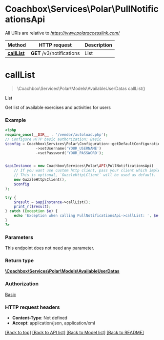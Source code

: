 # Coachbox\Services\Polar\PullNotificationsApi

All URIs are relative to *https://www.polaraccesslink.com/*

Method | HTTP request | Description
------------- | ------------- | -------------
[**callList**](PullNotificationsApi.md#callList) | **GET** /v3/notifications | List

# **callList**
> \Coachbox\Services\Polar\Models\AvailableUserDatas callList()

List

Get list of available exercises and activities for users

### Example
```php
<?php
require_once(__DIR__ . '/vendor/autoload.php');
// Configure HTTP basic authorization: Basic
$config = Coachbox\Services\Polar\Configuration::getDefaultConfiguration()
              ->setUsername('YOUR_USERNAME')
              ->setPassword('YOUR_PASSWORD');


$apiInstance = new Coachbox\Services\Polar\API\PullNotificationsApi(
    // If you want use custom http client, pass your client which implements `GuzzleHttp\ClientInterface`.
    // This is optional, `GuzzleHttp\Client` will be used as default.
    new GuzzleHttp\Client(),
    $config
);

try {
    $result = $apiInstance->callList();
    print_r($result);
} catch (Exception $e) {
    echo 'Exception when calling PullNotificationsApi->callList: ', $e->getMessage(), PHP_EOL;
}
?>
```

### Parameters
This endpoint does not need any parameter.

### Return type

[**\Coachbox\Services\Polar\Models\AvailableUserDatas**](../Model/AvailableUserDatas.md)

### Authorization

[Basic](../../README.md#Basic)

### HTTP request headers

 - **Content-Type**: Not defined
 - **Accept**: application/json, application/xml

[[Back to top]](#) [[Back to API list]](../../README.md#documentation-for-api-endpoints) [[Back to Model list]](../../README.md#documentation-for-models) [[Back to README]](../../README.md)


